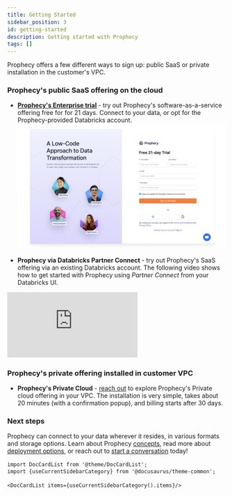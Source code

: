 ```yaml
---
title: Getting Started
sidebar_position: 3
id: getting-started
description: Getting started with Prophecy
tags: []
---
```


Prophecy offers a few different ways to sign up: public SaaS or private installation in the customer's VPC.

### Prophecy's public SaaS offering on the cloud

- [**Prophecy's Enterprise trial**](https://app.prophecy.io/metadata/auth/signup) - try out Prophecy's software-as-a-service offering free for for 21 days. Connect to your data, or opt for the Prophecy-provided Databricks account.
  [![Signup](./img/Snow1_signup.png)](https://app.prophecy.io/metadata/auth/signup)

- **Prophecy via Databricks Partner Connect** - try out Prophecy's SaaS offering via an existing Databricks account. The following video shows how to get started with Prophecy using _Partner Connect_ from your Databricks UI.

<div class="video-container">
<iframe src="https://www.youtube.com/embed/mh-6lpYJcqs" title="YouTube video player" frameborder="0" allow="accelerometer; autoplay; clipboard-write; encrypted-media; gyroscope; picture-in-picture" allowfullscreen></iframe>
</div>

### Prophecy's private offering installed in customer VPC

- **Prophecy's Private Cloud** - [reach out](https://www.prophecy.io/request-a-demo) to explore Prophecy's Private cloud offering in your VPC. The installation is very simple, takes about 20 minutes (with a confirmation popup), and billing starts after 30 days.

### Next steps

Prophecy can connect to your data wherever it resides, in various formats and storage options. Learn about Prophecy [concepts](/docs/concepts/concepts.md), read more about [deployment options](/docs/architecture/deployment/deployment.md), or reach out to [start a conversation](./getting-help/getting-help.md) today!

```mdx-code-block
import DocCardList from '@theme/DocCardList';
import {useCurrentSidebarCategory} from '@docusaurus/theme-common';

<DocCardList items={useCurrentSidebarCategory().items}/>
```
